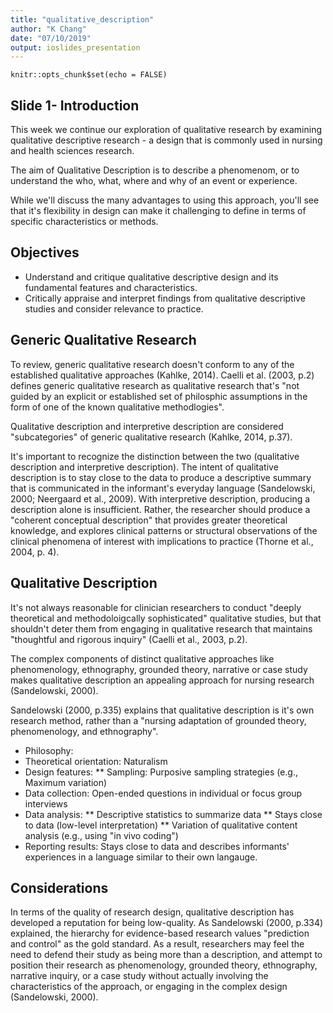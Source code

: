 ```yaml
---
title: "qualitative_description"
author: "K Chang"
date: "07/10/2019"
output: ioslides_presentation
---
```


```{r setup, include=FALSE}
knitr::opts_chunk$set(echo = FALSE)
```

## Slide 1- Introduction 

This week we continue our exploration of qualitative research by examining qualitative descriptive research - a design that is commonly used in nursing and health sciences research. 

The aim of Qualitative Description is to describe a phenomenom, or to understand the who, what, where and why of an event or experience. 

While we'll discuss the many advantages to using this approach, you'll see that it's flexibility in design can make it challenging to define in terms of specific characteristics or methods.


## Objectives

* Understand and critique qualitative descriptive design and its fundamental features and characteristics.
* Critically appraise and interpret findings from qualitative descriptive studies and consider relevance to practice. 


## Generic Qualitative Research

To review, generic qualitative research doesn't conform to any of the established qualitative approaches (Kahlke, 2014). Caelli et al. (2003, p.2) defines generic qualitative research as qualitative research that's "not guided by an explicit or established set of philosphic assumptions in the form of one of the known qualitative methodlogies".

Qualitative description and interpretive description are considered "subcategories" of generic qualitative research (Kahlke, 2014, p.37). 

It's important to recognize the distinction between the two (qualitative description and interpretive description). The intent of qualitative description is to stay close to the data to produce a descriptive summary that is communicated in the informant's everyday language (Sandelowski, 2000; Neergaard et al., 2009). With interpretive description, producing a description alone is insufficient. Rather, the researcher should produce a "coherent conceptual description" that provides greater theoretical knowledge, and explores clinical patterns or structural observations of the clinical phenomena of interest with implications to practice (Thorne et al., 2004, p. 4).    


## Qualitative Description
It's not always reasonable for clinician researchers to conduct "deeply theoretical and methodoloigcally sophisticated" qualitative studies, but that shouldn't deter them from engaging in qualitative research that maintains "thoughtful and rigorous inquiry" (Caelli et al., 2003, p.2).  

The complex components of distinct qualitative approaches like phenomenology, ethnography, grounded theory, narrative or case study makes qualitative description an appealing approach for nursing research (Sandelowski, 2000).

Sandelowski (2000, p.335) explains that qualitative description is it's own research method, rather than a "nursing adaptation of grounded theory, phenomenology, and ethnography". 

* Philosophy:
* Theoretical orientation: Naturalism
* Design features:
** Sampling: Purposive sampling strategies (e.g., Maximum variation)
* Data collection: Open-ended questions in individual or focus group interviews 
* Data analysis: 
** Descriptive statistics to summarize data 
** Stays close to data (low-level interpretation)
** Variation of qualitative content analysis (e.g., using "in vivo coding") 
* Reporting results: Stays close to data and describes informants' experiences in a language similar to their own langauge.


## Considerations
In terms of the quality of research design, qualitative description has developed a reputation for being low-quality. As Sandelowski (2000, p.334) explained, the hierarchy for evidence-based research values "prediction and control" as the gold standard. As a result, researchers may feel the need to defend their study as being more than a description, and attempt to position their research as phenomenology, grounded theory, ethnography, narrative inquiry, or a case study without actually involving the characteristics of the approach, or engaging in the complex design (Sandelowski, 2000).           
